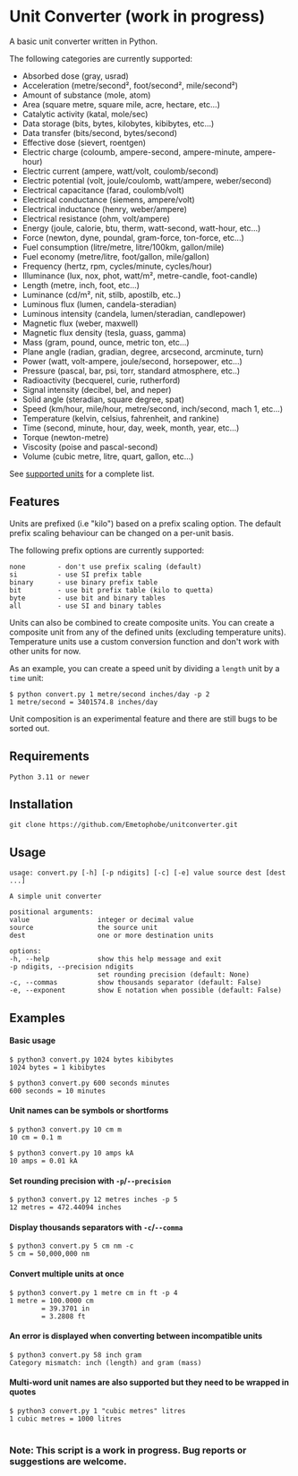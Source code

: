 # Unit Converter (work in progress)

A basic unit converter written in Python.


The following categories are currently supported:


* Absorbed dose (gray, usrad)
* Acceleration (metre/second², foot/second², mile/second²)
* Amount of substance (mole, atom)
* Area (square metre, square mile, acre, hectare, etc...)
* Catalytic activity (katal, mole/sec)
* Data storage (bits, bytes, kilobytes, kibibytes, etc...)
* Data transfer (bits/second, bytes/second)
* Effective dose (sievert, roentgen)
* Electric charge (coloumb, ampere-second, ampere-minute, ampere-hour)
* Electric current (ampere, watt/volt, coulomb/second)
* Electric potential (volt, joule/coulomb, watt/ampere, weber/second)
* Electrical capacitance (farad, coulomb/volt)
* Electrical conductance (siemens, ampere/volt)
* Electrical inductance (henry, weber/ampere)
* Electrical resistance (ohm, volt/ampere)
* Energy (joule, calorie, btu, therm, watt-second, watt-hour, etc...)
* Force (newton, dyne, poundal, gram-force, ton-force, etc...)
* Fuel consumption (litre/metre, litre/100km, gallon/mile)
* Fuel economy (metre/litre, foot/gallon, mile/gallon)
* Frequency (hertz, rpm, cycles/minute, cycles/hour)
* Illuminance (lux, nox, phot, watt/m², metre-candle, foot-candle)
* Length (metre, inch, foot, etc...)
* Luminance (cd/m², nit, stilb, apostilb, etc..)
* Luminous flux (lumen, candela-steradian)
* Luminous intensity (candela, lumen/steradian, candlepower)
* Magnetic flux (weber, maxwell)
* Magnetic flux density (tesla, guass, gamma)
* Mass (gram, pound, ounce, metric ton, etc...)
* Plane angle (radian, gradian, degree, arcsecond, arcminute, turn)
* Power (watt, volt-ampere, joule/second, horsepower, etc...)
* Pressure (pascal, bar, psi, torr, standard atmosphere, etc..)
* Radioactivity (becquerel, curie, rutherford)
* Signal intensity (decibel, bel, and neper)
* Solid angle (steradian, square degree, spat)
* Speed (km/hour, mile/hour, metre/second, inch/second, mach 1, etc...)
* Temperature (kelvin, celsius, fahrenheit, and rankine)
* Time (second, minute, hour, day, week, month, year, etc...)
* Torque (newton-metre)
* Viscosity (poise and pascal-second)
* Volume (cubic metre, litre, quart, gallon, etc...)

See [supported units](docs/supported_units.txt) for a complete list.

## Features

Units are prefixed (i.e "kilo") based on a prefix scaling option. The default prefix scaling behaviour can be changed on a per-unit basis.

The following prefix options are currently supported:

    none        - don't use prefix scaling (default)
    si          - use SI prefix table
    binary      - use binary prefix table
    bit         - use bit prefix table (kilo to quetta)
    byte        - use bit and binary tables
    all         - use SI and binary tables


Units can also be combined to create composite units. You can create a composite unit from any of the defined units (excluding temperature units). Temperature units use a custom conversion function and don't work with other units for now.

As an example, you can create a speed unit by dividing a `length` unit by a `time` unit:

    $ python convert.py 1 metre/second inches/day -p 2
    1 metre/second = 3401574.8 inches/day





Unit composition is an experimental feature and there are still bugs to be sorted out.



## Requirements

    Python 3.11 or newer

## Installation

    git clone https://github.com/Emetophobe/unitconverter.git

## Usage

    usage: convert.py [-h] [-p ndigits] [-c] [-e] value source dest [dest ...]

    A simple unit converter

    positional arguments:
    value                 integer or decimal value
    source                the source unit
    dest                  one or more destination units

    options:
    -h, --help            show this help message and exit
    -p ndigits, --precision ndigits
                          set rounding precision (default: None)
    -c, --commas          show thousands separator (default: False)
    -e, --exponent        show E notation when possible (default: False)


## Examples

#### Basic usage

    $ python3 convert.py 1024 bytes kibibytes
    1024 bytes = 1 kibibytes

    $ python3 convert.py 600 seconds minutes
    600 seconds = 10 minutes

#### Unit names can be symbols or shortforms

    $ python3 convert.py 10 cm m
    10 cm = 0.1 m

    $ python3 convert.py 10 amps kA
    10 amps = 0.01 kA

#### Set rounding precision with `-p`/`--precision`

    $ python3 convert.py 12 metres inches -p 5
    12 metres = 472.44094 inches

#### Display thousands separators with `-c`/`--comma`

    $ python3 convert.py 5 cm nm -c
    5 cm = 50,000,000 nm

#### Convert multiple units at once

    $ python3 convert.py 1 metre cm in ft -p 4
    1 metre = 100.0000 cm
            = 39.3701 in
            = 3.2808 ft

#### An error is displayed when converting between incompatible units

    $ python3 convert.py 58 inch gram
    Category mismatch: inch (length) and gram (mass)

#### Multi-word unit names are also supported but they need to be wrapped in quotes

    $ python3 convert.py 1 "cubic metres" litres
    1 cubic metres = 1000 litres

#
### Note: This script is a work in progress. Bug reports or suggestions are welcome.
